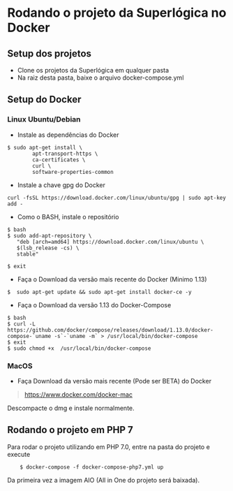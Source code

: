 

# Rodando o projeto da Superlógica no Docker

## Setup dos projetos

* Clone os projetos da Superlógica em qualquer pasta
* Na raiz desta pasta, baixe o arquivo docker-compose.yml



## Setup do Docker 

### Linux Ubuntu/Debian 


* Instale as dependências do Docker

```
$ sudo apt-get install \
        apt-transport-https \
        ca-certificates \
        curl \
        software-properties-common
```

* Instale a chave gpg do Docker

```
curl -fsSL https://download.docker.com/linux/ubuntu/gpg | sudo apt-key add -
```

* Como o BASH, instale o repositório

```
$ bash 
$ sudo add-apt-repository \
   "deb [arch=amd64] https://download.docker.com/linux/ubuntu \
   $(lsb_release -cs) \
   stable"

$ exit
```

* Faça o Download da versão mais recente do Docker (Minimo 1.13)

```
$  sudo apt-get update && sudo apt-get install docker-ce -y
```

* Faça o Download da versão 1.13 do Docker-Compose 

```
$ bash
$ curl -L https://github.com/docker/compose/releases/download/1.13.0/docker-compose-`uname -s`-`uname -m` > /usr/local/bin/docker-compose
$ exit
$ sudo chmod +x  /usr/local/bin/docker-compose
```

### MacOS

* Faça Download da versão mais recente (Pode ser BETA) do Docker

> https://www.docker.com/docker-mac

Descompacte o dmg e instale normalmente. 


## Rodando o projeto em PHP 7 

Para rodar o projeto utilizando em PHP 7.0, entre na pasta do projeto e execute 

```
    $ docker-compose -f docker-compose-php7.yml up 
```

Da primeira vez a imagem AIO (All in One do projeto será baixada). 